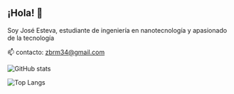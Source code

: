 ## ¡Hola! 👋
Soy José Esteva, estudiante de ingeniería en nanotecnología y apasionado de la tecnología

📫 contacto: zbrm34@gmail.com

![GitHub stats](https://github-readme-stats.vercel.app/api?username=joscor34&show_icons=true&theme=transparent)


![Top Langs](https://github-readme-stats.vercel.app/api/top-langs/?username=joscor34&show_icons=true&theme=transparent_langs_count=8)
<!--
**joscor34/joscor34** is a ✨ _special_ ✨ repository because its `README.md` (this file) appears on your GitHub profile.

Here are some ideas to get you started:

- 🔭 I’m currently working on ...
- 🌱 I’m currently learning ...
- 👯 I’m looking to collaborate on ...
- 🤔 I’m looking for help with ...
- 💬 Ask me about ...
- 
- 😄 Pronouns: ...
- ⚡ Fun fact: ...
-->
